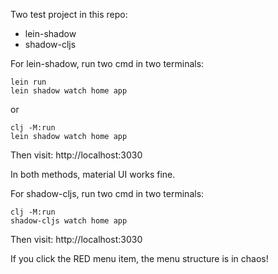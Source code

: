Two test project in this repo:
- lein-shadow
- shadow-cljs

For lein-shadow, run two cmd in two terminals:

    lein run
    lein shadow watch home app

or

    clj -M:run
    lein shadow watch home app

Then visit: http://localhost:3030

In both methods, material UI works fine.


For shadow-cljs, run two cmd in two terminals:

    clj -M:run
    shadow-cljs watch home app

Then visit: http://localhost:3030

If you click the RED menu item, the menu structure is in chaos!
